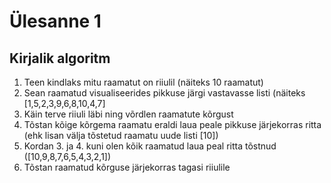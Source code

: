 # Ülesanne 1

## Kirjalik algoritm 

1. Teen kindlaks mitu raamatut on riiulil (näiteks 10 raamatut)
2. Sean raamatud visualiseerides pikkuse järgi vastavasse listi (näiteks [1,5,2,3,9,6,8,10,4,7]
3. Käin terve riiuli läbi ning võrdlen raamatute kõrgust
4. Tõstan kõige kõrgema raamatu eraldi laua peale pikkuse järjekorras ritta (ehk lisan välja tõstetud raamatu uude listi [10])
5. Kordan 3. ja 4. kuni olen kõik raamatud laua peal ritta tõstnud ([10,9,8,7,6,5,4,3,2,1])
6. Tõstan raamatud kõrguse järjekorras tagasi riiulile
